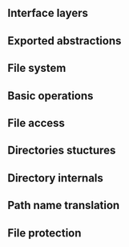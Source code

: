## Interface layers

## Exported abstractions

## File system

## Basic operations

## File access

## Directories stuctures

## Directory internals

## Path name translation

## File protection
